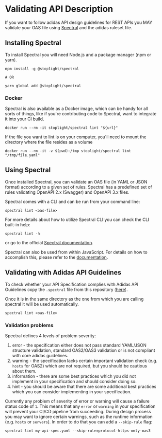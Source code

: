 # Validating API Description

If you want to follow adidas API design guidelines for REST APIs you MAY validate your OAS file using [Spectral](https://github.com/stoplightio/spectral) and the adidas ruleset file.

## Installing Spectral

To install Spectral you will need Node.js and a package manager (npm or yarn).

```
npm install -g @stoplight/spectral

# OR

yarn global add @stoplight/spectral
```

### Docker

Spectral is also available as a Docker image, which can be handy for all sorts of things, like if you're contributing code to Spectral, want to integrate it into your CI build.

```
docker run --rm -it stoplight/spectral lint "${url}"
```

If the file you want to lint is on your computer, you'll need to mount the directory where the file resides as a volume

```
docker run --rm -it -v $(pwd):/tmp stoplight/spectral lint "/tmp/file.yaml"
```

## Using Spectral

Once installed Spectral, you can validate an OAS file (in YAML or JSON format) according to a given set of rules. Spectral has a predefined set of rules validating OpenAPI 2.x (Swagger) and OpenAPI 3.x files.

Spectral comes with a CLI and can be run from your command line:

```
spectral lint <oas-file>
```

For more details about how to utilize Spectral CLI you can check the CLI built-in help:

```
spectral lint -h
```

or go to the official [Spectral documentation](https://stoplight.io/p/docs/gh/stoplightio/spectral/docs/guides/cli.md).

Spectral can also be used from within JavaScript. For details on how to accomplish this, please refer to the [documentation](https://stoplight.io/p/docs/gh/stoplightio/spectral/docs/guides/javascript.md).

## Validating with Adidas API Guidelines

To check whether your API Specification complies with Adidas API Guidelines copy the `.spectral` file from this repository ([here](https://github.com/adidas/api-guidelines/blob/master/.spectral.yml)).

Once it is in the same directory as the one from which you are calling spectral it will be used automatically.

``` 
spectral lint <oas-file>
```

### Validation problems

Spectral defines 4 levels of problem severity:

1. error - the specification either does not pass standard YAML/JSON structure validation, standard OAS2/OAS3 validation or is not compliant with core adidas guidelines.
2. warning - the specification lacks certain important validation check (e.g. `hosts` for OAS2) which are not required, but you should be cautious about them.
3. information - there are some best practices which you did not implement in your specification and should consider doing so.
4. hint - you should be aware that there are some additional best practices which you can consider implementing in your specification.

Currently any problem of severity of error or warning will cause a failure status code of `1`. This means that any `error` or `warning` in your specification will prevent your CI/CD pipeline from succeeding. During design process you may want to ignore certain warnings, such as the runtime information (e.g. `hosts` or `servers`). In order to do that you can add a `--skip-rule` flag:

```
spectral lint my-api-spec.yaml --skip-rule=protocol-https-only-oas3
```
